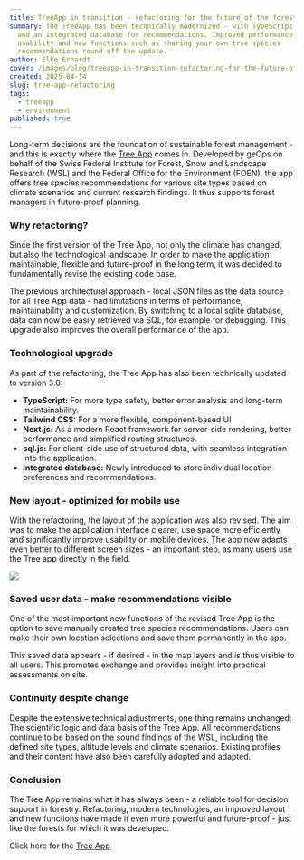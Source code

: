 ```yaml
---
title: TreeApp in transition - refactoring for the future of the forest
summary: The TreeApp has been technically modernized - with TypeScript, Next.js
  and an integrated database for recommendations. Improved performance, mobile
  usability and new functions such as sharing your own tree species
  recommendations round off the update.
author: Elke Erhardt
cover: /images/blog/treeapp-in-transition-refactoring-for-the-future-of-the-forest/thumbnail_treeapp_0.png
created: 2025-04-14
slug: tree-app-refactoring
tags:
  - treeapp
  - environment
published: true
---
```

Long-term decisions are the foundation of sustainable forest management - and this is exactly where the [Tree App](https://www.tree-app.ch) comes in. Developed by geOps on behalf of the Swiss Federal Institute for Forest, Snow and Landscape Research (WSL) and the Federal Office for the Environment (FOEN), the app offers tree species recommendations for various site types based on climate scenarios and current research findings. It thus supports forest managers in future-proof planning.

### Why refactoring?

Since the first version of the Tree App, not only the climate has changed, but also the technological landscape. In order to make the application maintainable, flexible and future-proof in the long term, it was decided to fundamentally revise the existing code base.

The previous architectural approach - local JSON files as the data source for all Tree App data - had limitations in terms of performance, maintainability and customization. By switching to a local sqlite database, data can now be easily retrieved via SQL, for example for debugging. This upgrade also improves the overall performance of the app.

### Technological upgrade

As part of the refactoring, the Tree App has also been technically updated to version 3.0:

* **TypeScript:** For more type safety, better error analysis and long-term maintainability.
* **Tailwind CSS:** For a more flexible, component-based UI
* **Next.js:** As a modern React framework for server-side rendering, better performance and simplified routing structures.
* **sql.js:** For client-side use of structured data, with seamless integration into the application.
* **Integrated database:** Newly introduced to store individual location preferences and recommendations.

### New layout - optimized for mobile use

With the refactoring, the layout of the application was also revised. The aim was to make the application interface clearer, use space more efficiently and significantly improve usability on mobile devices. The app now adapts even better to different screen sizes - an important step, as many users use the Tree app directly in the field.

![](/images/blog/treeapp-in-transition-refactoring-for-the-future-of-the-forest/tree-app_gespeicherte_nutzerdaten.png)

### Saved user data - make recommendations visible

One of the most important new functions of the revised Tree App is the option to save manually created tree species recommendations. Users can make their own location selections and save them permanently in the app.

This saved data appears - if desired - in the map layers and is thus visible to all users. This promotes exchange and provides insight into practical assessments on site.

### Continuity despite change

Despite the extensive technical adjustments, one thing remains unchanged: The scientific logic and data basis of the Tree App. All recommendations continue to be based on the sound findings of the WSL, including the defined site types, altitude levels and climate scenarios. Existing profiles and their content have also been carefully adopted and adapted.

### Conclusion

The Tree App remains what it has always been - a reliable tool for decision support in forestry. Refactoring, modern technologies, an improved layout and new functions have made it even more powerful and future-proof - just like the forests for which it was developed.

Click here for the [Tree App](https://www.tree-app.ch)